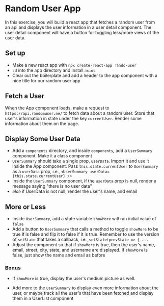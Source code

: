 
# Random User App

In this exercise, you will build a react app that fetches a random user from an api and displays the user information in a user detail component.  The user detail component will have a button for toggling less/more views of the user data.

## Set up

- Make a new react app with `npx create-react-app rando-user`
- `cd` into the app directory and install `axios`
- Clear out the boilerplate and add a header to the app component with a nice title for our random user app

## Fetch a User

When the App component loads, make a request to `https://api.randomuser.me/` to fetch data about a random user. Store that user's information in state under the key `currentUser`. Render some information about them on the page.

## Display Some User Data

- Add a `components` directory, and inside `components`, add a `UserSummary` component.  Make it a class component
- `UserSummary` should take a single prop, `userData`.  Import it and use it inside the App component.  Pass `this.state.currentUser` to `UserSummary` as a `userData` prop, i.e., `<UserSummary userData={this.state.currentUser} />`
- Inside the `UserSummary` component, if the `userData` prop is null, render a message saying "there is no user data"
- *else* if UserData is not null, render the user's name, and email

## More or Less

- Inside `UserSummary`, add a state variable `showMore` with an initial value of `false`
- Add a button to `UserSummary` that calls a method to toggle `showMore` to be true if is false and flip it to false if it is true.  Remember to use the version of `setState` that takes a callback, i.e., `setState(prevState => { ...`
- Adjust the component so that if `showMore` is true, then the user's name, email, street, city, state, and username are displayed.  If `showMore` is false, just show the name and email as before


### Bonus

- If `showMore` is true, display the user's medium picture as well.

- Add more to the `UserSummary` to display even more information about the user, or maybe track all the user's that have been fetched and display them in a UserList component

